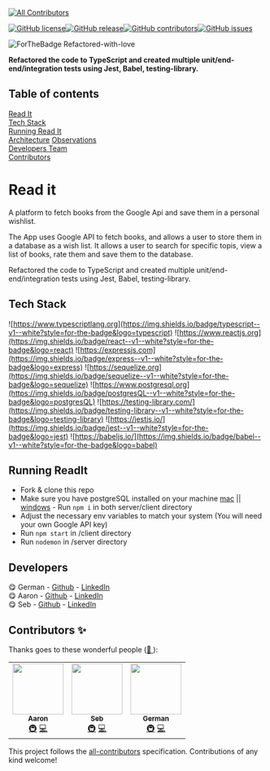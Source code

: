 <!-- ALL-CONTRIBUTORS-BADGE:START - Do not remove or modify this section -->
[![All Contributors](https://img.shields.io/badge/all_contributors-3-orange.svg?style=flat-square)](#contributors-)
<!-- ALL-CONTRIBUTORS-BADGE:END -->

[![GitHub license](https://img.shields.io/github/license/geuxor/readit)](https://github.com/geuxor/legacy-readit/blob/develop/LICENSE)[![GitHub release](https://img.shields.io/github/release/geuxor/readit)](https://github.com/geuxor/legacy-readit/releases/tag/0.9.0)[![GitHub contributors](https://img.shields.io/github/contributors/geuxor/readit)](https://github.com/geuxor/legacy-readit/graphs/contributors)[![GitHub issues](https://img.shields.io/github/issues/geuxor/readit)](https://GitHub.com/geuxor/legacy-readit/issues)

<span align="center">![ForTheBadge Refactored-with-love](https://forthebadge.com/images/badges/built-with-love.svg)</span>

**Refactored the code to TypeScript and created multiple unit/end-end/integration tests using Jest, Babel, testing-library.**

## Table of contents

[Read It](#read-it)  
[Tech Stack](#tech-stack)  
[Running Read It](#running-read-it)  
[Architecture](#architecture)
[Observations](#observations)  
[Developers Team](#developers-team)  
[Contributors](#contributors-✨)

# Read it
A platform to fetch books from the Google Api and save them in a personal wishlist. 

The App uses Google API to fetch books, and allows a user to store them in a database as a wish list. It allows a user to search for specific topis, view a list of books, rate them and save them to the database.

Refactored the code to TypeScript and created multiple unit/end-end/integration tests using Jest, Babel, testing-library.

## Tech Stack

![https://www.typescriptlang.org](https://img.shields.io/badge/typescript--v1--white?style=for-the-badge&logo=typescript)
![https://www.reactjs.org](https://img.shields.io/badge/react--v1--white?style=for-the-badge&logo=react)
![https://expressjs.com](https://img.shields.io/badge/express--v1--white?style=for-the-badge&logo=express)
![https://sequelize.org](https://img.shields.io/badge/sequelize--v1--white?style=for-the-badge&logo=sequelize)
![https://www.postgresql.org](https://img.shields.io/badge/postgresQL--v1--white?style=for-the-badge&logo=postgresQL)
![https://testing-library.com/](https://img.shields.io/badge/testing-library--v1--white?style=for-the-badge&logo=testing-library)
![https://jestjs.io/](https://img.shields.io/badge/jest--v1--white?style=for-the-badge&logo=jest)
![https://babeljs.io/](https://img.shields.io/badge/babel--v1--white?style=for-the-badge&logo=babel)

## Running ReadIt

- Fork & clone this repo  
- Make sure you have postgreSQL installed on your machine [mac](https://www.postgresql.org/download/macosx/) || [windows](https://www.postgresql.org/download/windows/)  - Run `npm i` in both server/client directory  
- Adjust the necessary env variables to match your system (You will need your own Google API key)
- Run `npm start` in /client directory
- Run `nodemon` in /server directory

## Developers

😋  German - [Github](https://github.com/geuxor) - [LinkedIn](https://www.linkedin.com/in/german-b)\
😋  Aaron - [Github](https://github.com/aaronzomback) - [LinkedIn](https://www.linkedin.com/in/aaron-zomback)\
😋  Seb - [Github](https://github.com/greenseb) - [LinkedIn](https://www.linkedin.com/in/sebastiangreen13)

## Contributors ✨

Thanks goes to these wonderful people ([💝 ](https://allcontributors.org/docs/en/emoji-key)):

<!-- ALL-CONTRIBUTORS-LIST:START - Do not remove or modify this section -->
<!-- prettier-ignore-start -->
<!-- markdownlint-disable -->
<table>
  <tr>
  <td align="center"><a href="https://www.linkedin.com/in/aaron-zomback/">
   <img src="https://avatars.githubusercontent.com/u/63470294?v=4" width="100px;" alt=""/><br /><sub><b>Aaron</b></sub></a><br />
   <a href="#infra-aaronzomback" title="Infrastructure (Hosting, Build-Tools, etc)">🚇</a> 
   <a href="https://github.com/geuxor/legacy-readit/commits?author=aaronzomback" title="Code">💻</a></td>
  <td align="center"><a href="https://www.linkedin.com/in/sebastiangreen13/">
   <img src="https://avatars.githubusercontent.com/u/79053034?v=4" width="100px;" alt=""/><br /><sub><b>Seb</b></sub></a><br />
   <a href="#infra-greenseb" title="Infrastructure (Hosting, Build-Tools, etc)">🚇</a> 
   <a href="https://github.com/geuxor/legacy-readit/commits?author=greenseb" title="Code">💻</a></td>
    <td align="center"><a href="http://www.linkedin.com/in/german-b">
   <img src="https://avatars.githubusercontent.com/u/16254346?v=4" width="100px;" alt=""/><br /><sub><b>German</b></sub></a><br />
   <a href="#infra-gexuor" title="Infrastructure (Hosting, Build-Tools, etc)">🚇</a> 
   <a href="https://github.com/geuxor/legacy-readit/commits?author=geuxor" title="Code">💻</a></td>
 </tr>
</table>

<!-- markdownlint-enable -->
<!-- prettier-ignore-end -->
<!-- ALL-CONTRIBUTORS-LIST:END -->

This project follows the [all-contributors](https://github.com/all-contributors/all-contributors) specification. Contributions of any kind welcome!
